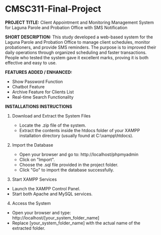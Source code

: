 # CMSC311-Final-Project
**PROJECT TITLE:** 
Client Appointment and Monitoring Management System for Laguna Parole
and Probation Office with SMS Notification

**SHORT DESCRIPTION:**
This study developed a web-based system for the Laguna Parole and Probation Office to manage client schedules, monitor probationers, and provide SMS reminders. 
The purpose is to improved their daily operations through organized scheduling and faster transactions. People who tested the system gave it excellent marks, proving it is both effective and easy to use.

**FEATURES ADDED / ENHANCED:**
* Show Password Function
* Chatbot Feature
* Archive Feature for Clients List
* Real-time Search Functionality

**INSTALLATIONS INSTRUCTIONS**
1. Download and Extract the System Files
   * Locate the .zip file of the system.
   * Extract the contents inside the htdocs folder of your XAMPP installation directory (usually found at C:\xampp\htdocs).
     
2. Import the Database
   * Open your browser and go to: http://localhost/phpmyadmin
   * Click on "Import".
   * Choose the .sql file provided in the project folder.
   * Click "Go" to import the database successfully.
     
3. Start XAMPP Services
  * Launch the XAMPP Control Panel.
  * Start both Apache and MySQL services.

4. Access the System
  * Open your browser and type:
    http://localhost/[your_system_folder_name]
  * Replace [your_system_folder_name] with the actual name of the extracted folder.
